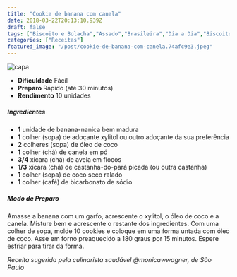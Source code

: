 ```yaml
---
title: "Cookie de banana com canela"
date: 2018-03-22T20:13:10.939Z
draft: false
tags: ["Biscoito e Bolacha","Assado","Brasileira","Dia a Dia","Biscoito e bolacha","Receitas","Receitas com frutas","Receitas rápidas","Receitas sem glúten","Receitas simples e fáceis"]
categories: ["Receitas"]
featured_image: "/post/cookie-de-banana-com-canela.74afc9e3.jpeg"
---
```


![capa](/post/cookie-de-banana-com-canela.74afc9e3.jpeg)

*   **Dificuldade** Fácil
*   **Preparo** Rápido (até 30 minutos)
*   **Rendimento** 10 unidades

##### Ingredientes

*   **1** unidade de banana-nanica bem madura
*   **1** colher (sopa) de adoçante xylitol ou outro adoçante da sua preferência
*   **2** colheres (sopa) de óleo de coco
*   **1** colher (chá) de canela em pó
*   **3/4** xícara (chá) de aveia em flocos
*   **1/3** xícara (chá) de castanha-do-pará picada (ou outra castanha)
*   **1** colher (sopa) de coco seco ralado
*   **1** colher (café) de bicarbonato de sódio

##### Modo de Preparo

Amasse a banana com um garfo, acrescente o xylitol, o óleo de coco e a canela. Misture bem e acrescente o restante dos ingredientes. Com uma colher de sopa, molde 10 cookies e coloque em uma forma untada com óleo de coco. Asse em forno preaquecido a 180 graus por 15 minutos. Espere esfriar para tirar da forma.

_Receita sugerida pela culinarista saudável @monicawwagner, de São Paulo_
